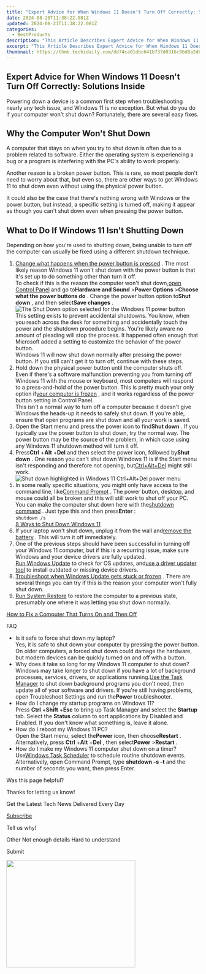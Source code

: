 ```yaml
---
title: "Expert Advice for When Windows 11 Doesn't Turn Off Correctly: Solutions Inside"
date: 2024-08-20T11:38:22.081Z
updated: 2024-08-21T11:38:22.081Z
categories:
  - BestProducts
description: "This Article Describes Expert Advice for When Windows 11 Doesn't Turn Off Correctly: Solutions Inside"
excerpt: "This Article Describes Expert Advice for When Windows 11 Doesn't Turn Off Correctly: Solutions Inside"
thumbnail: https://thmb.techidaily.com/dd74ca01dbc641b737d0316c96d8a2db1900c3240cb26343210c013c6153bd21.jpg
---
```


## Expert Advice for When Windows 11 Doesn't Turn Off Correctly: Solutions Inside
 Powering down a device is a common first step when troubleshooting nearly any tech issue, and Windows 11 is no exception. But what do you do if your computer won't shut down? Fortunately, there are several easy fixes.

## Why the Computer Won't Shut Down

 A computer that stays on when you try to shut down is often due to a problem related to software. Either the operating system is experiencing a bug or a program is interfering with the PC's ability to work properly.

 Another reason is a broken power button. This is rare, so most people don't need to worry about that, but even so, there are other ways to get Windows 11 to shut down even without using the physical power button.

 It could also be the case that there's nothing wrong with Windows or the power button, but instead, a specific setting is turned off, making it appear as though you can't shut down even when pressing the power button.  

## What to Do If Windows 11 Isn't Shutting Down

 Depending on how you're used to shutting down, being unable to turn off the computer can usually be fixed using a different shutdown technique.

1. [Change what happens when the power button is pressed](https://www.lifewire.com/power-button-and-on-off-symbols-2625969) . The most likely reason Windows 11 won't shut down with the power button is that it's set up to do something other than turn it off.  
 To check if this is the reason the computer won't shut down,[open Control Panel](https://www.lifewire.com/how-to-open-control-panel-2625782) and go to**Hardware and Sound** \>**Power Options** \>**Choose what the power buttons do** . Change the power button option to**Shut down** , and then select**Save changes** .  
![The Shut Down option selected for the Windows 11 power button](https://www.lifewire.com/thmb/_CweYhNgBZvbujW04OXAdHdnCHo=/1500x0/filters:no_upscale():max_bytes(150000):strip_icc():format(webp)/windows-11-power-button-settings-7e54e70e9cae41b9bb191aa255dcf9a2.png)  
 This setting exists to prevent accidental shutdowns. You know, when you reach across the desk for something and accidentally touch the power and the shutdown procedure begins. You're likely aware no amount of pleading will stop the process. It happened often enough that Microsoft added a setting to customize the behavior of the power button.  
 Windows 11 will now shut down normally after pressing the power button. If you still can't get it to turn off, continue with these steps.
2. Hold down the physical power button until the computer shuts off.  
 Even if there's a software malfunction preventing you from turning off Windows 11 with the mouse or keyboard, most computers will respond to a press-and-hold of the power button. This is pretty much your only option if[your computer is frozen](https://www.lifewire.com/fix-frozen-computer-5217030) , and it works regardless of the power button setting in Control Panel.  
 This isn't a normal way to turn off a computer because it doesn't give Windows the heads-up it needs to safely shut down. If you're able, ensure that open programs are shut down and all your work is saved.
3. Open the Start menu and press the power icon to find**Shut down** . If you typically use the power button to shut down, try the normal way. The power button may be the source of the problem, in which case using any Windows 11 shutdown method will turn it off.
4. Press**Ctrl** +**Alt** +**Del** and then select the power icon, followed by**Shut down** . One reason you can't shut down Windows 11 is if the Start menu isn't responding and therefore not opening, but[Ctrl+Alt+Del](https://www.lifewire.com/what-is-ctrl-alt-del-2625830) might still work.  
![Shut down highlighted in Windows 11 Ctrl+Alt+Del power menu](https://www.lifewire.com/thmb/_-8gFsaiMujdGkdDTrx-XjrW3mA=/1500x0/filters:no_upscale():max_bytes(150000):strip_icc():format(webp)/003_fix-when-windows-11-wont-shut-down-5192936-dbe0eea9a9434cdf8b29ee2fcb2adc0c.jpg)
5. In some really specific situations, you might only have access to the command line, like[Command Prompt](https://www.lifewire.com/command-prompt-2625840) . The power button, desktop, and mouse could all be broken and this will still work to shut off your PC.  
 You can make the computer shut down here with the[shutdown command](https://www.lifewire.com/shutdown-command-2618100) . Just type this and then press**Enter** :  
 `shutdown /s`  
[8 Ways to Shut Down Windows 11](https://www.lifewire.com/shut-down-windows-11-7254324)
6. If your laptop won't shut down, unplug it from the wall and[remove the battery](https://www.lifewire.com/remove-your-laptops-battery-when-plugged-in-2378119) . This will turn it off immediately.
7. One of the previous steps should have been successful in turning off your Windows 11 computer, but if this is a recurring issue, make sure Windows and your device drivers are fully updated.  
[Run Windows Update](https://www.lifewire.com/how-to-check-for-install-windows-updates-2624596) to check for OS updates, and[use a driver updater tool](https://www.lifewire.com/free-driver-updater-tools-2619206) to install outdated or missing device drivers.
8. [Troubleshoot when Windows Update gets stuck or frozen](https://www.lifewire.com/when-windows-update-gets-stuck-or-frozen-2624439) . There are several things you can try if this is the reason your computer won't fully shut down.
9. [Run System Restore](https://www.lifewire.com/how-to-use-system-restore-in-windows-2626131) to restore the computer to a previous state, presumably one where it was letting you shut down normally.

[How to Fix a Computer That Turns On and Then Off](https://www.lifewire.com/how-to-fix-a-computer-that-turns-on-and-then-off-2624444)

 FAQ

* Is it safe to force shut down my laptop?  
 Yes, it is safe to shut down your computer by pressing the power button. On older computers, a forced shut down could damage the hardware, but modern devices can be quickly turned on and off with a button.
* Why does it take so long for my Windows 11 computer to shut down?  
 Windows may take longer to shut down if you have a lot of background processes, services, drivers, or applications running.[Use the Task Manager](https://www.lifewire.com/task-manager-2626025) to shut down background programs you don't need, then update all of your software and drivers. If you're still having problems, open Troubleshoot Settings and run the**Power** troubleshooter.
* How do I change my startup programs on Windows 11?  
 Press **Ctrl** +**Shift** +**Esc** to bring up Task Manager and select the **Startup**  tab. Select the **Status** column to sort applications by Disabled and Enabled. If you don't know what something is, leave it alone.
* How do I reboot my Windows 11 PC?  
 Open the Start menu, select the**Power** icon, then choose**Restart** . Alternatively, press **Ctrl** +**Alt** +**Del** , then select**Power** \>**Restart** .
* How do I make my Windows 11 computer shut down on a timer?  
 Use[Windows Task Scheduler](https://www.lifewire.com/create-automated-task-with-task-scheduler-on-windows-10-5112606) to schedule routine shutdown events. Alternatively, open Command Prompt, type **shutdown -s -t** and the number of seconds you want, then press Enter.

Was this page helpful?

Thanks for letting us know!

 Get the Latest Tech News Delivered Every Day

[Subscribe](https://www.lifewire.com/#)

Tell us why!

 Other  Not enough details  Hard to understand

 Submit

<ins class="adsbygoogle"
     style="display:block"
     data-ad-format="autorelaxed"
     data-ad-client="ca-pub-7571918770474297"
     data-ad-slot="1223367746"></ins>



<ins class="adsbygoogle"
     style="display:block"
     data-ad-client="ca-pub-7571918770474297"
     data-ad-slot="8358498916"
     data-ad-format="auto"
     data-full-width-responsive="true"></ins>



<!-- affiliate ads begin -->
<a href="https://getlyla.pxf.io/c/5597632/1455723/15391" target="_top" id="1455723"><img src="//a.impactradius-go.com/display-ad/15391-1455723" border="0" alt="" width="336" height="280"/></a><img height="0" width="0" src="https://imp.pxf.io/i/5597632/1455723/15391" style="position:absolute;visibility:hidden;" border="0" />
<!-- affiliate ads end -->